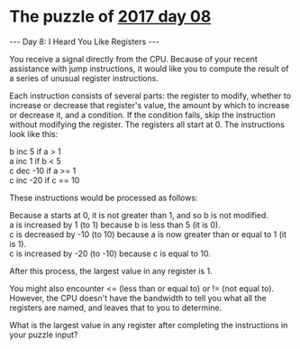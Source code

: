 # The puzzle of [2017 day 08](https://adventofcode.com/2017/day/8)

--- Day 8: I Heard You Like Registers ---

You receive a signal directly from the CPU. Because of your recent assistance with jump instructions, it would like you to compute the result of a series of unusual register instructions.

Each instruction consists of several parts: the register to modify, whether to increase or decrease that register's value, the amount by which to increase or decrease it, and a condition. If the condition fails, skip the instruction without modifying the register. The registers all start at 0. The instructions look like this:

b inc 5 if a > 1\
a inc 1 if b < 5\
c dec -10 if a >= 1\
c inc -20 if c == 10

These instructions would be processed as follows:

Because a starts at 0, it is not greater than 1, and so b is not modified.\
a is increased by 1 (to 1) because b is less than 5 (it is 0).\
c is decreased by -10 (to 10) because a is now greater than or equal to 1 (it is 1).\
c is increased by -20 (to -10) because c is equal to 10.

After this process, the largest value in any register is 1.

You might also encounter <= (less than or equal to) or != (not equal to). However, the CPU doesn't have the bandwidth to tell you what all the registers are named, and leaves that to you to determine.

What is the largest value in any register after completing the instructions in your puzzle input?